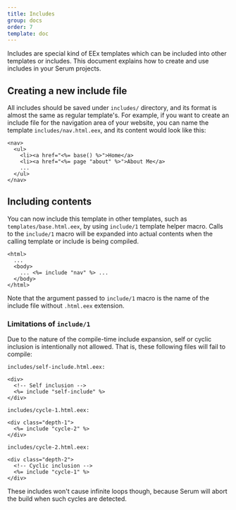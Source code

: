 ```yaml
---
title: Includes
group: docs
order: 7
template: doc
---
```


Includes are special kind of EEx templates which can be included into other
templates or includes. This document explains how to create and use includes in
your Serum projects.

## Creating a new include file

All includes should be saved under `includes/` directory, and its format is
almost the same as regular template's. For example, if you want to create an
include file for the navigation area of your website, you can name the template
`includes/nav.html.eex`, and its content would look like this:

```lang-html
<nav>
  <ul>
    <li><a href="<%= base() %>">Home</a>
    <li><a href="<%= page "about" %>">About Me</a>
    ...
  </ul>
</nav>
```

## Including contents

You can now include this template in other templates, such as
`templates/base.html.eex`, by using `include/1` template helper macro. Calls to
the `include/1` macro will be expanded into actual contents when the calling
template or include is being compiled.

```lang-html
<html>
  ...
  <body>
    ... <%= include "nav" %> ...
  </body>
</html>
```

Note that the argument passed to `include/1` macro is the name of the include
file without `.html.eex` extension.

### Limitations of `include/1`

Due to the nature of the compile-time include expansion, self or cyclic
inclusion is intentionally not allowed. That is, these following files will
fail to compile:

```lang-html
includes/self-include.html.eex:

<div>
  <!-- Self inclusion -->
  <%= include "self-include" %>
</div>
```

```lang-html
includes/cycle-1.html.eex:

<div class="depth-1">
  <%= include "cycle-2" %>
</div>
```

```lang-html
includes/cycle-2.html.eex:

<div class="depth-2">
  <!-- Cyclic inclusion -->
  <%= include "cycle-1" %>
</div>
```

These includes won't cause infinite loops though, because Serum will abort the
build when such cycles are detected.
